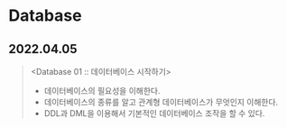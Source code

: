 # Database

## 2022.04.05

> <Database 01 :: 데이터베이스 시작하기>
>
> - 데이터베이스의 필요성을 이해한다.
> - 데이터베이스의 종류를 알고 관계형 데이터베이스가 무엇인지 이해한다.
> - DDL과 DML을 이용해서 기본적인 데이터베이스 조작을 할 수 있다.
